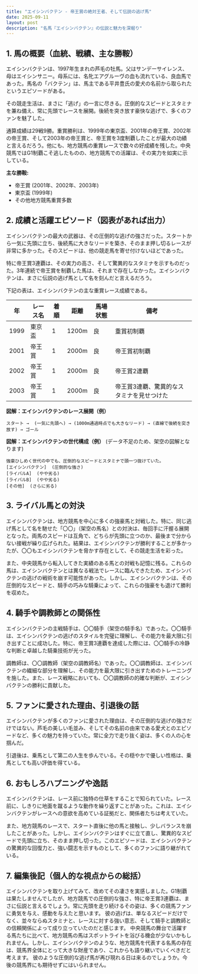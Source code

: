 ```yaml
---
title: "エイシンバクテン - 帝王賞の絶対王者、そして伝説の逃げ馬"
date: 2025-09-11
layout: post
description: "名馬『エイシンバクテン』の伝説と魅力を深堀り"
---
```


## 1. 馬の概要（血統、戦績、主な勝鞍）

エイシンバクテンは、1997年生まれの芦毛の牡馬。父はサンデーサイレンス、母はエイシンサニー。母系には、名牝エアグルーヴの血も流れている、良血馬であった。馬名の「バクテン」は、馬主である平井豊氏の愛犬の名前から取られたというエピソードがある。

その競走生活は、まさに「逃げ」の一言に尽きる。圧倒的なスピードとスタミナを兼ね備え、常に先頭でレースを展開。後続を突き放す豪快な逃げで、多くのファンを魅了した。

通算成績は29戦9勝。重賞勝利は、1999年の東京盃、2001年の帝王賞、2002年の帝王賞、そして2003年の帝王賞と、帝王賞を3度制覇したことが最大の功績と言えるだろう。他にも、地方競馬の重賞レースで数々の好成績を残した。中央競馬ではG1制覇こそ逃したものの、地方競馬での活躍は、その実力を如実に示している。

**主な勝鞍:**

* 帝王賞 (2001年、2002年、2003年)
* 東京盃 (1999年)
* その他地方競馬重賞多数


## 2. 成績と活躍エピソード（図表があれば出力）

エイシンバクテンの最大の武器は、その圧倒的な逃げの強さだった。スタートから一気に先頭に立ち、後続馬に大きなリードを築き、そのまま押し切るレースが非常に多かった。そのスピードは、他の競走馬を寄せ付けないほどであった。

特に帝王賞3連覇は、その実力の高さ、そして驚異的なスタミナを示すものだった。3年連続で帝王賞を制覇した馬は、それまで存在しなかった。エイシンバクテンは、まさに伝説の逃げ馬として名を刻んだと言えるだろう。

下記の表は、エイシンバクテンの主な重賞レース成績である。

| 年 | レース名       | 着順 | 距離 | 馬場状態 | 備考                                   |
|---|---------------|-----|-----|---------|---------------------------------------|
| 1999 | 東京盃         | 1   | 1200m | 良       | 重賞初制覇                             |
| 2001 | 帝王賞         | 1   | 2000m | 良       | 帝王賞初制覇                             |
| 2002 | 帝王賞         | 1   | 2000m | 良       | 帝王賞2連覇                             |
| 2003 | 帝王賞         | 1   | 2000m | 良       | 帝王賞3連覇、驚異的なスタミナを見せつけた |


**図解：エイシンバクテンのレース展開（例）**

```
スタート →  (一気に先頭へ) → (1000m通過時点でも大きなリード) → (直線で後続を突き放す) → ゴール
```

**図解：エイシンバクテンの世代構成（例）**  (データ不足のため、架空の図解となります)

```
強豪ひしめく世代の中でも、圧倒的なスピードとスタミナで頭一つ抜けていた。
[エイシンバクテン]  (圧倒的な強さ)
[ライバルA]  (やや劣る)
[ライバルB]  (やや劣る)
[その他]  (さらに劣る)
```


## 3. ライバル馬との対決

エイシンバクテンは、地方競馬を中心に多くの強豪馬と対戦した。特に、同じ逃げ馬として名を馳せた「〇〇」（架空の馬名）との対決は、毎回手に汗握る展開となった。両馬のスピードは互角で、どちらが先頭に立つのか、最後まで分からない接戦が繰り広げられた。結果は、エイシンバクテンが勝利することが多かったが、〇〇もエイシンバクテンを脅かす存在として、その競走生活を彩った。

また、中央競馬から転入してきた実績のある馬との対戦も記憶に残る。これらの馬は、エイシンバクテンとは異なる戦法でレースに臨んできたため、エイシンバクテンの逃げの戦術を崩す可能性があった。しかし、エイシンバクテンは、その圧倒的なスピードと、騎手の巧みな騎乗によって、これらの強豪をも退けて勝利を収めた。


## 4. 騎手や調教師との関係性

エイシンバクテンの主戦騎手は、〇〇騎手（架空の騎手名）であった。〇〇騎手は、エイシンバクテンの逃げのスタイルを完璧に理解し、その能力を最大限に引き出すことに成功した。特に、帝王賞3連覇を達成した際には、〇〇騎手の冷静な判断と卓越した騎乗技術が光った。

調教師は、〇〇調教師（架空の調教師名）であった。〇〇調教師は、エイシンバクテンの繊細な部分を理解し、その能力を最大限に引き出すためのトレーニングを施した。また、レース戦略においても、〇〇調教師の的確な判断が、エイシンバクテンの勝利に貢献した。


## 5. ファンに愛された理由、引退後の話

エイシンバクテンが多くのファンに愛された理由は、その圧倒的な逃げの強さだけではない。芦毛の美しい毛並み、そしてその名前の由来である愛犬とのエピソードなど、多くの魅力を持っていた。常に全力で走り抜く姿は、多くの人の心を掴んだ。

引退後は、乗馬として第二の人生を歩んでいる。その穏やかで優しい性格は、乗馬としても高い評価を得ている。


## 6. おもしろハプニングや逸話

エイシンバクテンは、レース前に独特の仕草をすることで知られていた。レース前に、しきりに地面を蹴るような動作を繰り返すことがあった。これは、エイシンバクテンがレースへの意欲を高めている証拠だと、関係者たちは考えていた。

また、地方競馬のレースで、スタート直後に他の馬と接触し、少しバランスを崩したことがあった。しかし、エイシンバクテンはすぐに立て直し、驚異的なスピードで先頭に立ち、そのまま押し切った。このエピソードは、エイシンバクテンの驚異的な回復力と、強い闘志を示すものとして、多くのファンに語り継がれている。


## 7. 編集後記（個人的な視点からの総括）

エイシンバクテンを取り上げてみて、改めてその凄さを実感しました。G1制覇は果たしませんでしたが、地方競馬での圧倒的な強さ、特に帝王賞3連覇は、まさに伝説と言えるでしょう。常に先頭を走り続けるその姿は、多くの競馬ファンに勇気を与え、感動を与えたと思います。  彼の逃げは、単なるスピードだけでなく、並々ならぬスタミナと、レースに対する強い意志、そして騎手と調教師との信頼関係によって成り立っていたのだと感じます。  中央競馬の舞台で活躍する馬たちに比べて、地方競馬の馬はスポットライトを浴びる機会が少ないかもしれません。しかし、エイシンバクテンのような、地方競馬を代表する名馬の存在は、競馬界全体にとって大きな財産であり、これからも語り継いでいくべきだと考えます。  彼のような圧倒的な逃げ馬が再び現れる日は来るのでしょうか。今後の競馬界にも期待せずにはいられません。
